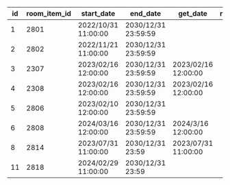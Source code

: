 |id|room_item_id|start_date|end_date|get_date|room_announcement_name|
| --- | --- | --- | --- | --- | --- |
|1|2801|2022/10/31 11:00:00|2030/12/31 23:59:59|||
|2|2802|2022/11/21 11:00:00|2030/12/31 23:59:59|||
|3|2307|2023/02/16 12:00:00|2030/12/31 23:59:59|2023/02/16 12:00:00||
|4|2308|2023/02/16 12:00:00|2030/12/31 23:59:59|2023/02/16 12:00:00||
|5|2806|2023/02/10 12:00:00|2030/12/31 23:59:59|||
|6|2808|2024/03/16 12:00:00|2030/12/31 23:59:59|2024/3/16 12:00:00||
|8|2814|2023/07/31 11:00:00|2030/12/31 23:59|2023/07/31 11:00:00||
|11|2818|2024/02/29 11:00:00|2030/12/31 23:59|||